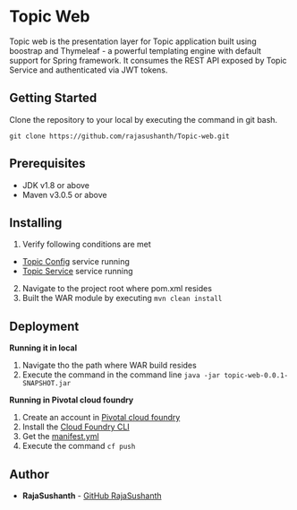 # Topic Web

Topic web is the presentation layer for Topic application built using boostrap and Thymeleaf - a powerful templating engine with default support for Spring framework. It consumes the REST API exposed by Topic Service and authenticated via JWT tokens.

## Getting Started

Clone the repository to your local by executing the command in git bash.

```git clone https://github.com/rajasushanth/Topic-web.git```

## Prerequisites

* JDK v1.8 or above
* Maven v3.0.5 or above

## Installing

1. Verify following conditions are met
* [Topic Config](https://github.com/rajasushanth/Topic-config.git) service running
* [Topic Service](https://github.com/rajasushanth/Topic-service.git) service running
2. Navigate to the project root where pom.xml resides
3. Built the WAR module by executing ```mvn clean install```

## Deployment 
**Running it in local**

1. Navigate tho the path where WAR build resides
2. Execute the command in the command line
```java -jar topic-web-0.0.1-SNAPSHOT.jar```

**Running in Pivotal cloud foundry**
1. Create an account in [Pivotal cloud foundry](https://login.run.pivotal.io/login)
2. Install the [Cloud Foundry CLI](https://docs.cloudfoundry.org/cf-cli/install-go-cli.html)
3. Get the [manifest.yml](https://github.com/rajasushanth/Topic-manifest/blob/master/topic-web/manifest.yml)
4. Execute the command ```cf push```

## Author

* **RajaSushanth** - [GitHub RajaSushanth](https://github.com/rajasushanth)
